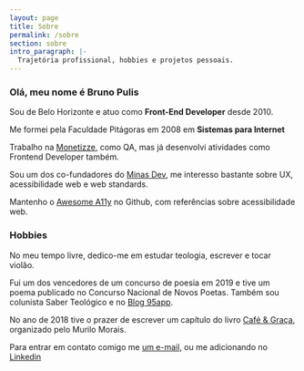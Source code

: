 ```yaml
---
layout: page
title: Sobre
permalink: /sobre
section: sobre
intro_paragraph: |-
  Trajetória profissional, hobbies e projetos pessoais.
---
```


<div class="content">
<h3 class="is-3">Olá, meu nome é Bruno Pulis</h3>

<p>Sou de Belo Horizonte e atuo como <strong>Front-End Developer</strong> desde
2010.</p>

<p>Me formei pela Faculdade Pitágoras em 2008 em <strong>Sistemas para Internet</strong></p>

<p>Trabalho na <a href="https://www.monetizze.com.br" target="_blank" rel="noopener noreferrer">Monetizze</a>, como QA,
  mas já desenvolvi atividades como Frontend Developer também.</p>

<p>Sou um dos co-fundadores do <a href="https://minasdev.org" target="_blank" rel="noopener noreferrer">Minas Dev</a>,
  me interesso bastante sobre UX, acessibilidade web e <span lang="en">web standards</span>.</p>

<p>Mantenho o <a href="https://github.com/brunopulis/awesome-a11y" target="_blank" rel="noopener noreferrer"><span
      lang="en">Awesome A11y</span></a> no Github, com referências sobre acessibilidade web.</p>

<h3 class="is-3">Hobbies</h3>

<p>No meu tempo livre, dedico-me em estudar teologia, escrever e tocar violão.</p>
<p>Fui um dos vencedores de um concurso de poesia em 2019 e tive um poema publicado no Concurso Nacional de Novos Poetas.
Também sou colunista <a target="_blank" rel="noopener noreferrer" hfref="https://medium.com/saber-teol%C3%B3gico">Saber
  Teológico</a> e no <a href="https://95app.com.br" target="_blank" rel="noopener noreferrer">Blog 95app</a>.</p>

<p>No ano de 2018 tive o prazer de escrever um capítulo do livro <a href="http://95app.com.br/livro/" target="_blank"
    rel="noopener noreferrer">Café & Graça</a>, organizado pelo Murilo Morais.</p>

<p>Para entrar em contato comigo me <a href="mailto:bruno.pulis@gmail.com">um e-mail</a>, ou me adicionando no <a
  href="https://www.linkedin.com/in/pulis/" target="_blank" rel="noopener noreferrer">Linkedin</a></p>
</div>
